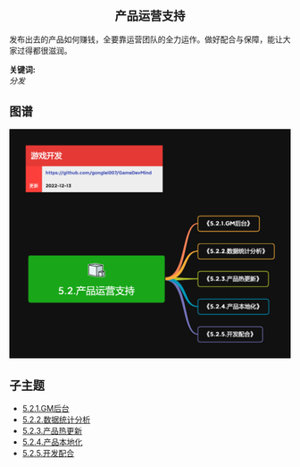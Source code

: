 <h2 align="center">产品运营支持</h2>
<p>
发布出去的产品如何赚钱，全要靠运营团队的全力运作。做好配合与保障，能让大家过得都很滋润。
</p>

**关键词:**<br/> 
*分发*

## 图谱
![图片加载中...](../exports/5.2.产品运营支持.png?raw=true)

## 子主题
* [5.2.1.GM后台](5.2.1.GM后台.md)
* [5.2.2.数据统计分析](5.2.2.数据统计分析.md)
* [5.2.3.产品热更新](5.2.3.产品热更新.md)
* [5.2.4.产品本地化](5.2.4.产品本地化.md)
* [5.2.5.开发配合](5.2.5.开发配合.md)
